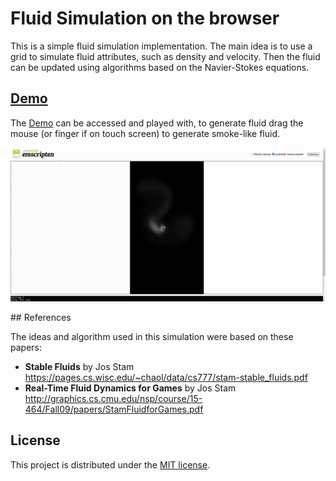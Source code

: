 # Fluid Simulation on the browser

This is a simple fluid simulation implementation. The main idea is to use a grid to simulate fluid attributes, such as density and velocity. Then the fluid can be updated using algorithms based on the Navier-Stokes equations.

## [Demo](https://luc16.github.io)

The [Demo](https://luc16.github.io) can be accessed and played with, to generate
fluid drag the mouse (or finger if on touch screen) to generate
smoke-like fluid.

<p align="center">
    <img src="wasm_fluid.gif" alt="">
</p>
## References

The ideas and algorithm used in this simulation were based on these papers:

- **Stable Fluids** by Jos Stam
  <br>https://pages.cs.wisc.edu/~chaol/data/cs777/stam-stable_fluids.pdf
- **Real-Time Fluid Dynamics for Games** by Jos Stam
  <br> http://graphics.cs.cmu.edu/nsp/course/15-464/Fall09/papers/StamFluidforGames.pdf

## License
This project is distributed under the [MIT license](../../LICENSE.md).
